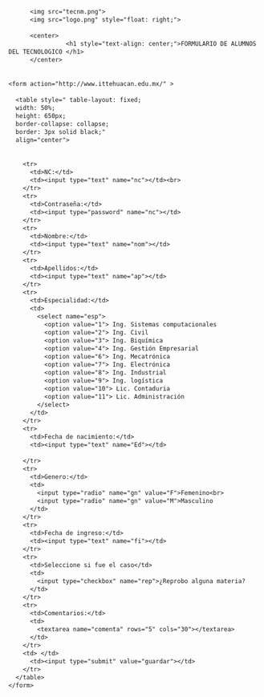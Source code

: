 <html>
  <head>
      <title>formulario de los alumnos</title>
  </head>
  
          <img src="tecnm.png">
          <img src="logo.png" style="float: right;"> 

          <center>    
                    <h1 style="text-align: center;">FORMULARIO DE ALUMNOS DEL TECNOLOGICO </h1>
          </center>
       
      
    <form action="http://www.ittehuacan.edu.mx/" >

      <table style=" table-layout: fixed;
      width: 50%;
      height: 650px;
      border-collapse: collapse;
      border: 3px solid black;"
      align="center">
      

        <tr>
          <td>NC:</td>
          <td><input type="text" name="nc"></td><br>
        </tr>
        <tr>
          <td>Contraseña:</td>
          <td><input type="password" name="nc"></td>
        </tr>
        <tr>
          <td>Nombre:</td>
          <td><input type="text" name="nom"></td>
        </tr>
        <tr>
          <td>Apellidos:</td>
          <td><input type="text" name="ap"></td>
        </tr>
        <tr>
          <td>Especialidad:</td>
          <td>
            <select name="esp">
              <option value="1"> Ing. Sistemas computacionales
              <option value="2"> Ing. Civil 
              <option value="3"> Ing. Biquímica
              <option value="4"> Ing. Gestión Empresarial
              <option value="6"> Ing. Mecatrónica
              <option value="7"> Ing. Electrónica
              <option value="8"> Ing. Industrial
              <option value="9"> Ing. logística
              <option value="10"> Lic. Contaduria
              <option value="11"> Lic. Administración
            </select>
          </td>
        </tr>
        <tr>
          <td>Fecha de nacimiento:</td>
          <td><input type="text" name="Ed"></td>
          
        </tr>
        <tr>
          <td>Genero:</td>
          <td>
            <input type="radio" name="gn" value="F">Femenino<br>
            <input type="radio" name="gn" value="M">Masculino
          </td>
        </tr>
        <tr>
          <td>Fecha de ingreso:</td>
          <td><input type="text" name="fi"></td>
        </tr>
        <tr>
          <td>Seleccione si fue el caso</td>
          <td>
            <input type="checkbox" name="rep">¿Reprobo alguna materia?
          </td>
        </tr>
        <tr>
          <td>Comentarios:</td>
          <td>
            <textarea name="comenta" rows="5" cols="30"></textarea>
          </td>
        </tr>
        <td> </td>
          <td><input type="submit" value="guardar"></td>
        </tr>
      </table>
    </form>


</html>
